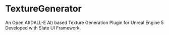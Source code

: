 # TextureGenerator

An Open AI(DALL-E AI) based Texture Generation Plugin for Unreal Engine 5
Developed with Slate UI Framework.